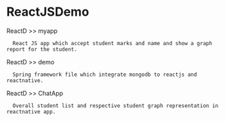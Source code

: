 # ReactJSDemo

ReactD >> myapp 

      React JS app which accept student marks and name and show a graph report for the student.
      
      
ReactD >> demo 

      Spring framework file which integrate mongodb to reactjs and reactnative.
      
  
ReactD >> ChatApp 

      Overall student list and respective student graph representation in reactnative app.
